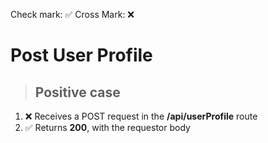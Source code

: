 Check mark: ✅
Cross Mark: ❌

# Post User Profile

> ## Positive case

1. ❌ Receives a POST request in the **/api/userProfile** route
2. ✅ Returns **200**, with the requestor body
